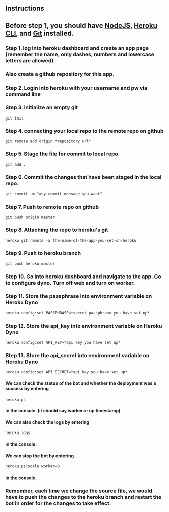 ## Instructions

## Before step 1, you should have [NodeJS](https://nodejs.org/en/), [Heroku CLI](https://devcenter.heroku.com/articles/heroku-cli), and [Git](https://git-scm.com/downloads) installed.

### Step 1. log into heroku dashboard and create an app page (remember the name, only dashes, numbers and lowercase letters are allowed)
### Also create a github repository for this app.

### Step 2. Login into heroku with your username and pw via command line

### Step 3. Initialize an empty git
`git init`

### Step 4. connecting your local repo to the remote repo on github
`git remote add origin *repository url*`

### Step 5. Stage the file for commit to local repo.
`git add .`

### Step 6. Commit the changes that have been staged in the local repo.
`git commit -m "any-commit-message-you-want"`

### Step 7. Push to remote repo on github
`git push origin master`

### Step 8. Attaching the repo to heroku's git
`heroku git:remote -a the-name-of-the-app-you-set-on-heroku`

### Step 9. Push to heroku branch
`git push heroku master`

### Step 10. Go into heroku dashboard and navigate to the app. Go to configure dyno. Turn off web and turn on worker.

### Step 11. Store the passphrase into environment variable on Heroku Dyno 
`heroku config:set PASSPHRASE=*secret passphrase you have set up*`

### Step 12. Store the api_key into environment variable on Heroku Dyno 
`heroku config:set API_KEY=*api key you have set up*`

### Step 13. Store the api_secret into environment variable on Heroku Dyno 
`heroku config:set API_SECRET=*api key you have set up*`

#### We can check the status of the bot and whether the deployment was a success by entering 
`heroku ps` 
#### in the console. (it should say worker.x: up timestamp)

#### We can also check the logs by entering 
`heroku logs` 
#### in the console.

#### We can stop the bot by entering
`heroku ps:scale worker=0`
#### in the console.

### Remember, each time we change the source file, we would have to push the changes to the heroku branch and restart the bot in order for the changes to take effect.

